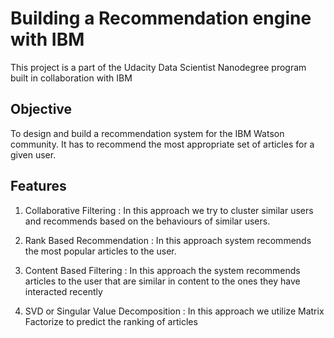 # Building a Recommendation engine with IBM

This project is a part of the Udacity Data Scientist Nanodegree program built in collaboration with IBM

## Objective

To design and build a recommendation system for the IBM Watson community. It has to recommend the most appropriate set of articles for a given user.

## Features

1. Collaborative Filtering : In this approach we try to cluster similar users and recommends based on the behaviours of similar users.

2. Rank Based Recommendation : In this approach system recommends the most popular articles to the user.

3. Content Based Filtering : In this approach the system recommends articles to the user that are similar in content to the ones they have interacted recently

4. SVD or Singular Value Decomposition : In this approach we utilize Matrix Factorize to predict the ranking of articles


